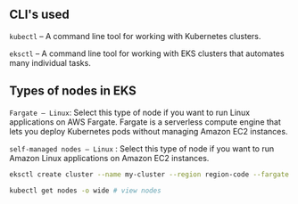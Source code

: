 


## CLI's used
`kubectl` – A command line tool for working with Kubernetes clusters.

`eksctl` – A command line tool for working with EKS clusters that automates many individual tasks. 

## Types of nodes in EKS

`Fargate – Linux`: Select this type of node if you want to run Linux applications on AWS Fargate. Fargate is a serverless compute engine that lets you deploy Kubernetes pods without managing Amazon EC2 instances.

`self-managed nodes – Linux` : Select this type of node if you want to run Amazon Linux applications on Amazon EC2 instances.

```bash
eksctl create cluster --name my-cluster --region region-code --fargate

kubectl get nodes -o wide # view nodes


```